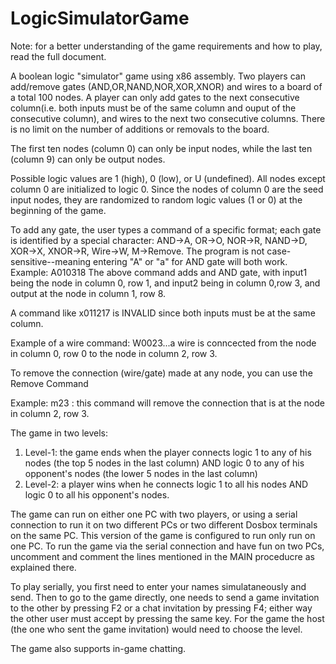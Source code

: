 # LogicSimulatorGame
Note: for a better understanding of the game requirements and how to play, read the full document.

A boolean logic "simulator" game using x86 assembly.
Two players can add/remove gates (AND,OR,NAND,NOR,XOR,XNOR) and wires to a board of a total 100 nodes. A player can only add gates to the next consecutive column(i.e. both inputs must be of 
the same column and ouput of the consecutive column), and wires to the next two consecutive columns. There is no limit on the number of additions or removals to the board.

The first ten nodes (column 0) can only be input nodes, while the last ten (column 9) can only be output nodes.

Possible logic values are 1 (high), 0 (low), or U (undefined). All nodes except column 0 are initialized to logic 0. Since the nodes of column 0 are the seed input nodes, they are randomized to random logic values (1 or 0) at the beginning of the game. 

To add any gate, the user types a command of a specific format; each gate is identified by a special character:
AND->A, OR->O, NOR->R, NAND->D, XOR->X, XNOR->R, Wire->W, M->Remove.
The program is not case-sensitive--meaning entering "A" or "a" for AND gate will both work.
Example:
A010318
The above command adds and AND gate, with input1 being the node in column 0, row 1, and input2 being in column 0,row 3, and output at the node in column 1, row 8.

A command like   x011217 is INVALID since both inputs must be at the same column. 

Example of a wire command: W0023...a wire is conncected from the node in column 0, row 0 to the node in column 2, row 3.

To remove the connection (wire/gate) made at any node, you can use the Remove Command

Example: m23 : this command will remove the connection that is at the node in column 2, row 3.

The game in two levels:
1. Level-1: the game ends when the player connects logic 1 to any of his nodes (the top 5 nodes in the last column) AND logic 0 to any of his opponent's nodes (the lower 5 nodes in the last column)
2. Level-2: a player wins when he connects logic 1 to all his nodes AND logic 0 to all his opponent's nodes. 


The game can run on either one PC with two players, or using a serial connection to run it on two different PCs or two different Dosbox terminals on the same PC.
This version of the game is configured to run only run on one PC. To run the game via the serial connection and have fun on two PCs, uncomment and comment the lines mentioned in the MAIN proceducre as explained there.   

To play serially, you first need to enter your names simulataneously and send. Then to go to the game directly, one needs to send a game invitation to the other by pressing F2 or a chat invitation by pressing F4; either way the other user must accept by pressing the same key. For the game the host (the one who sent the game invitation) would need to choose the level.

The game also supports in-game chatting. 
